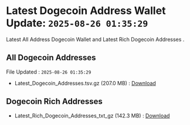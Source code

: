 # Latest Dogecoin Address Wallet Update: `2025-08-26 01:35:29`

Latest All Address Dogecoin Wallet and Latest Rich Dogecoin Addresses .

## All Dogecoin Addresses

File Updated : `2025-08-26 01:35:29`

- Latest_Dogecoin_Addresses.tsv.gz (207.0 MB) : [Download](https://github.com/Pymmdrza/Rich-Address-Wallet/releases/tag/Dogecoin)

## Dogecoin Rich Addresses

- Latest_Rich_Dogecoin_Addresses_txt_gz (142.3 MB) : [Download](https://github.com/Pymmdrza/Rich-Address-Wallet/releases/tag/Dogecoin)
